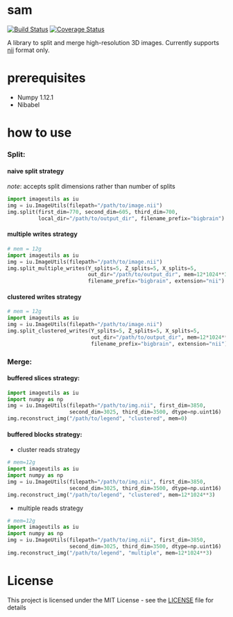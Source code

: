 # sam 

[![Build Status](https://travis-ci.org/big-data-lab-team/sam.svg?branch=master)](https://travis-ci.org/big-data-lab-team/sam)
[![Coverage Status](https://coveralls.io/repos/github/big-data-lab-team/sam/badge.svg?branch=master)](https://coveralls.io/github/big-data-lab-team/sam?branch=master)

A library to split and merge high-resolution 3D images.
Currently supports [nii](https://nifti.nimh.nih.gov) format only.

# prerequisites
- Numpy 1.12.1
- Nibabel


# how to use
### Split:
#### naive split strategy
*note*: accepts split dimensions rather than number of splits
```python
import imageutils as iu
img = iu.ImageUtils(filepath="/path/to/image.nii")
img.split(first_dim=770, second_dim=605, third_dim=700,
          local_dir="/path/to/output_dir", filename_prefix="bigbrain")
```


#### multiple writes strategy

```python
# mem = 12g
import imageutils as iu
img = iu.ImageUtils(filepath="/path/to/image.nii")
img.split_multiple_writes(Y_splits=5, Z_splits=5, X_splits=5,
                          out_dir="/path/to/output_dir", mem=12*1024**3,
                          filename_prefix="bigbrain", extension="nii")
```

#### clustered writes strategy

```python
# mem = 12g
import imageutils as iu
img = iu.ImageUtils(filepath="/path/to/image.nii")
img.split_clustered_writes(Y_splits=5, Z_splits=5, X_splits=5,
                           out_dir="/path/to/output_dir", mem=12*1024**3,
                           filename_prefix="bigbrain", extension="nii")
```

### Merge:

#### buffered slices strategy:

```python
import imageutils as iu
import numpy as np
img = iu.ImageUtils(filepath="/path/to/img.nii", first_dim=3850,
                    second_dim=3025, third_dim=3500, dtype=np.uint16)
img.reconstruct_img("/path/to/legend", "clustered", mem=0)
```


#### buffered blocks strategy:

- cluster reads strategy
```python
# mem=12g
import imageutils as iu
import numpy as np
img = iu.ImageUtils(filepath="/path/to/img.nii", first_dim=3850,
                    second_dim=3025, third_dim=3500, dtype=np.uint16)
img.reconstruct_img("/path/to/legend", "clustered", mem=12*1024**3)
```

- multiple reads strategy
```python
# mem=12g
import imageutils as iu
import numpy as np
img = iu.ImageUtils(filepath="/path/to/img.nii", first_dim=3850,
                    second_dim=3025, third_dim=3500, dtype=np.uint16)
img.reconstruct_img("/path/to/legend", "multiple", mem=12*1024**3)
```


# License


This project is licensed under the MIT License - see the [LICENSE](LICENSE) file for details


